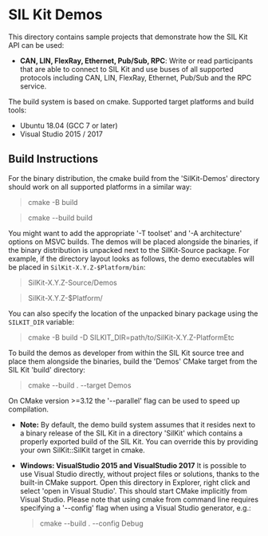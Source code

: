 # SIL Kit Demos

This directory contains sample projects that demonstrate how the SIL Kit
API can be used:

* **CAN, LIN, FlexRay, Ethernet, Pub/Sub, RPC**:
  Write or read participants that are able to connect to SIL Kit and use buses of
  all supported protocols including CAN, LIN, FlexRay, Ethernet, Pub/Sub and the RPC service.

The build system is based on cmake.
Supported target platforms and build tools:
* Ubuntu 18.04 (GCC 7 or later)
* Visual Studio 2015 / 2017

## Build Instructions

For the binary distribution, the cmake build from the 'SilKit-Demos'
directory should work on all supported platforms in a similar way:

> cmake -B build

> cmake --build build

You might want to add the appropriate '-T toolset' and '-A architecture' options on MSVC builds.
The demos will be placed alongside the binaries, if the binary distribution is unpacked next
to the SilKit-Source package.
For example, if the directory layout looks as follows, the demo executables will
be placed in `SilKit-X.Y.Z-$Platform/bin`:

> SilKit-X.Y.Z-Source/Demos

> SilKit-X.Y.Z-$Platform/


You can also specify the location of the unpacked binary package using the `SILKIT_DIR` variable:

> cmake -B build -D SILKIT_DIR=path/to/SilKit-X.Y.Z-PlatformEtc


To build the demos as developer from within the SIL Kit source tree and place them alongside
the binaries, build the 'Demos' CMake target from the SIL Kit 'build' directory:

> cmake --build . --target Demos

On CMake version >=3.12 the '--parallel' flag can be used to speed up
compilation.

* **Note:**
  By default, the demo build system assumes that it resides next to a binary
  release of the SIL Kit in a directory 'SilKit' which contains a properly
  exported build of the SIL Kit. You can override this by providing your own
  SilKit::SilKit target in cmake.

* **Windows: VisualStudio 2015 and VisualStudio 2017**
  It is possible to use Visual Studio directly, without project files or
  solutions, thanks to the built-in CMake support.
  Open this directory in Explorer, right click and select 'open in Visual
  Studio'. This should start CMake implicitly from Visual Studio.
  Please note that using cmake from command line requires specifying a
  '--config' flag when using a Visual Studio generator, e.g.:

  > cmake --build . --config Debug

